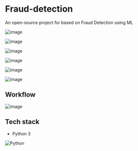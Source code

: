 # Fraud-detection


An open-source project for based on Fraud Detection using ML

![image](https://user-images.githubusercontent.com/103196507/197158948-e4090a6f-f69a-4e44-9b0d-c79157601bfc.png)


![image](https://user-images.githubusercontent.com/103196507/197159084-1f49af21-2edb-487b-9b35-e12ecf251913.png)


![image](https://user-images.githubusercontent.com/103196507/197159164-1fadb05a-9c0e-45da-a437-f29e1fcc5159.png)


![image](https://user-images.githubusercontent.com/103196507/197159235-4633355a-ef66-4663-9ca5-788fe74e663e.png)


![image](https://user-images.githubusercontent.com/103196507/197159301-508f237e-9b10-4418-acf2-11c7d1b25843.png)


![image](https://user-images.githubusercontent.com/103196507/197159388-e912f76f-e937-4142-9cd0-b9f71b69179d.png)


## Workflow

![image](https://user-images.githubusercontent.com/103196507/197159648-93fa4b19-4940-465b-9c9a-24e434c46305.png)



## Tech stack 
- Python 3

<p align="#">
<img alt="Python" src="https://img.shields.io/badge/python3-%23e4626b.svg?style=for-the-badge&logo=python3&logoColor=%23F7DF1E"/>
  </p>



